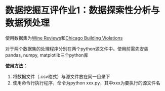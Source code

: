 # 数据挖掘互评作业1：数据探索性分析与数据预处理
使用数据集为[Wine Reviews](https://www.kaggle.com/zynicide/wine-reviews)和[Chicago Building Violations](https://www.kaggle.com/chicago/chicago-building-violations)

对于两个数据集的处理程序分别在两个python源文件中。使用前需先安装pandas, numpy, matplotlib三个python库

**使用方法：** 
1. 将数据文件（.csv格式）与源文件放在同一目录下
2. 使用命令行执行程序，命令为python xxx.py，其中xxx为要执行的源文件名
